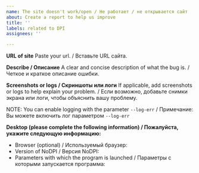```yaml
---
name: The site doesn't work/open / Не работает / не открывается сайт
about: Create a report to help us improve
title: ''
labels: related to DPI
assignees: ''

---
```


**URL of site**
Paste your url. / Вставьте URL сайта.

**Describe / Описание**
A clear and concise description of what the bug is. / Четкое и краткое описание ошибки.

**Screenshots or logs / Скриншоты или логи**
If applicable, add screenshots or logs to help explain your problem. / Если возможно, добавьте снимки экрана или логи, чтобы объяснить вашу проблему.

NOTE: You can enable logging with the parameter `--log-err` /
Примечание: Вы можете включить лог параметром `--log-err`

**Desktop (please complete the following information) / Пожалуйста, укажите следующую информацию:**
 - Browser (optional) / Используемый браузер:
 - Version of NoDPI / Версия NoDPI:
 - Parameters with which the program is launched / Параметры с которыми запускается программа:
